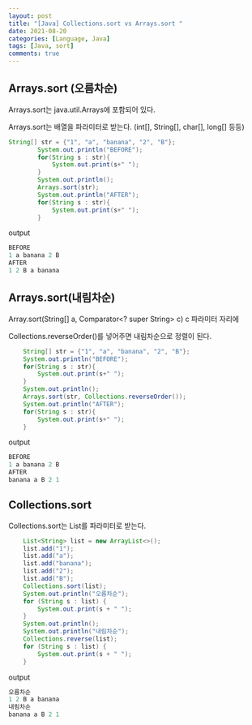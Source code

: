```yaml
---
layout: post
title: "[Java] Collections.sort vs Arrays.sort "
date: 2021-08-20
categories: [Language, Java]
tags: [Java, sort]
comments: true
---
```

## Arrays.sort (오름차순)

Arrays.sort는 java.util.Arrays에 포함되어 있다. 

Arrays.sort는 배열을 파라미터로 받는다. (int[], String[], char[], long[] 등등) 

```java
String[] str = {"1", "a", "banana", "2", "B"};
        System.out.println("BEFORE");
        for(String s : str){
            System.out.print(s+" ");
        }
        System.out.println();
        Arrays.sort(str);
        System.out.println("AFTER");
        for(String s : str){
            System.out.print(s+" ");
        }
```

output

```java
BEFORE
1 a banana 2 B 
AFTER
1 2 B a banana
```

## Arrays.sort(내림차순)

Array.sort(String[] a, Comparator<? super String> c) c 파라미터 자리에 

Collections.reverseOrder()를 넣어주면 내림차순으로 정렬이 된다. 

```java
	String[] str = {"1", "a", "banana", "2", "B"};
	System.out.println("BEFORE");
	for(String s : str){
	    System.out.print(s+" ");
	}
	System.out.println();
	Arrays.sort(str, Collections.reverseOrder());
	System.out.println("AFTER");
	for(String s : str){
	    System.out.print(s+" ");
	}
```

output

```java
BEFORE
1 a banana 2 B 
AFTER
banana a B 2 1
```

## Collections.sort

Collections.sort는 List를 파라미터로 받는다. 

```java
	List<String> list = new ArrayList<>();
	list.add("1");
	list.add("a");
	list.add("banana");
	list.add("2");
	list.add("B");
	Collections.sort(list);
	System.out.println("오름차순");
	for (String s : list) {
	    System.out.print(s + " ");
	}
	System.out.println();
	System.out.println("내림차순");
	Collections.reverse(list);
	for (String s : list) {
	    System.out.print(s + " ");
	}
```

output

```java
오름차순
1 2 B a banana 
내림차순
banana a B 2 1
```